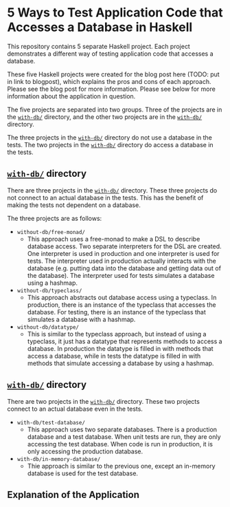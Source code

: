 
# 5 Ways to Test Application Code that Accesses a Database in Haskell

This repository contains 5 separate Haskell project.  Each project demonstrates
a different way of testing application code that accesses a database.

These five Haskell projects were created for the blog post here (TODO: put in
link to blogpost), which explains the pros and cons of each approach.  Please
see the blog post for more information.  Please see below for more information
about the application in question.

The five projects are separated into two groups.  Three of the projects are in
the [`with-db/`](https://github.com/cdepillabout/testing-code-that-accesses-db-in-haskell/tree/master/without-db) directory, and the other two projects are in the [`with-db/`](https://github.com/cdepillabout/testing-code-that-accesses-db-in-haskell/tree/master/with-db)
directory.

The three projects in the [`with-db/`](https://github.com/cdepillabout/testing-code-that-accesses-db-in-haskell/tree/master/without-db) directory do not use a database in the
tests.  The two projects in the [`with-db/`](https://github.com/cdepillabout/testing-code-that-accesses-db-in-haskell/tree/master/with-db) directory do access a database in
the tests.

## [`with-db/`](https://github.com/cdepillabout/testing-code-that-accesses-db-in-haskell/tree/master/without-db) directory

There are three projects in the [`with-db/`](https://github.com/cdepillabout/testing-code-that-accesses-db-in-haskell/tree/master/without-db) directory.  These three projects
do not connect to an actual database in the tests.  This has the benefit of
making the tests not dependent on a database.

The three projects are as follows:

- `without-db/free-monad/`
    - This approach uses a free-monad to make a DSL to describe database
      access.  Two separate interpreters for the DSL are created.  One
      interpreter is used in production and one interpreter is used for tests.
      The interpreter used in production actually interacts with the database
      (e.g. putting data into the database and getting data out of the
      database).  The interpreter used for tests simulates a database using a
      hashmap.
- `without-db/typeclass/`
    - This approach abstracts out database access using a typeclass.  In
      production, there is an instance of the typeclass that accesses the
      database. For testing, there is an instance of the typeclass that
      simulates a database with a hashmap.
- `without-db/datatype/`
    - This is similar to the typeclass approach, but instead of using a
      typeclass, it just has a datatype that represents methods to access a
      database.  In production the datatype is filled in with methods that
      access a database, while in tests the datatype is filled in with methods
      that simulate accessing a database by using a hashmap.

## [`with-db/`](https://github.com/cdepillabout/testing-code-that-accesses-db-in-haskell/tree/master/with-db) directory

There are two projects in the [`with-db/`](https://github.com/cdepillabout/testing-code-that-accesses-db-in-haskell/tree/master/with-db) directory.  These two projects connect
to an actual database even in the tests.

- `with-db/test-database/`
    - This approach uses two separate databases.  There is a production
      database and a test database.  When unit tests are run, they are only
      accessing the test database.  When code is run in production, it is only
      accessing the production database.
- `with-db/in-memory-database/`
    - Thie approach is similar to the previous one, except an in-memory
      database is used for the test database.

## Explanation of the Application
